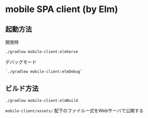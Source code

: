 # mobile SPA client (by Elm)

## 起動方法

開発時
```sh
./gradlew mobile-client:elmServe
```

デバッグモード
```sh
`./gradlew mobile-client:elmDebug`
```

## ビルド方法

```sh
./gradlew mobile-client:elmBuild
```

`mobile-client/assets/` 配下のファイル一式をWebサーバで公開する